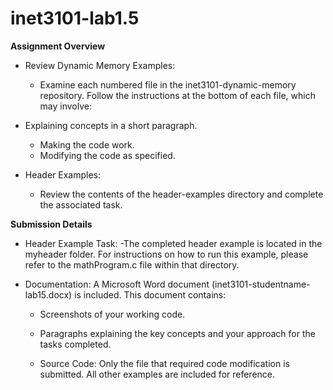 # inet3101-lab1.5
**Assignment Overview**
- Review Dynamic Memory Examples:
  - Examine each numbered file in the inet3101-dynamic-memory repository. Follow the instructions at the bottom of each file, which may involve:

- Explaining concepts in a short paragraph.
  - Making the code work.
  - Modifying the code as specified.
- Header Examples:
  - Review the contents of the header-examples directory and complete the associated task.

**Submission Details**
- Header Example Task:
  -The completed header example is located in the myheader folder. For instructions on how to run this example, please refer to the mathProgram.c file within that directory.

- Documentation:
  A Microsoft Word document (inet3101-studentname-lab15.docx) is included. This document contains:

  - Screenshots of your working code.
  - Paragraphs explaining the key concepts and your approach for the tasks completed.
  
  - Source Code:
    Only the file that required code modification is submitted. All other examples are included for reference.

